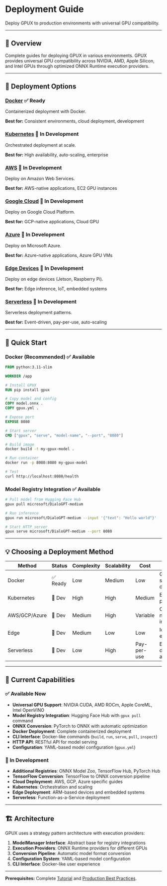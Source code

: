 # Deployment Guide

Deploy GPUX to production environments with universal GPU compatibility.

---

## 🎯 Overview

Complete guides for deploying GPUX in various environments. GPUX provides universal GPU compatibility across NVIDIA, AMD, Apple Silicon, and Intel GPUs through optimized ONNX Runtime execution providers.

---

## 📖 Deployment Options

### [Docker](docker.md) ✅ **Ready**
Containerized deployment with Docker.

**Best for:** Consistent environments, cloud deployment, development

### [Kubernetes](kubernetes.md) 🔄 **In Development**
Orchestrated deployment at scale.

**Best for:** High availability, auto-scaling, enterprise

### [AWS](aws.md) 🔄 **In Development**
Deploy on Amazon Web Services.

**Best for:** AWS-native applications, EC2 GPU instances

### [Google Cloud](gcp.md) 🔄 **In Development**
Deploy on Google Cloud Platform.

**Best for:** GCP-native applications, Cloud GPU

### [Azure](azure.md) 🔄 **In Development**
Deploy on Microsoft Azure.

**Best for:** Azure-native applications, Azure GPU VMs

### [Edge Devices](edge.md) 🔄 **In Development**
Deploy on edge devices (Jetson, Raspberry Pi).

**Best for:** Edge inference, IoT, embedded systems

### [Serverless](serverless.md) 🔄 **In Development**
Serverless deployment patterns.

**Best for:** Event-driven, pay-per-use, auto-scaling

---

## 🚀 Quick Start

### Docker (Recommended) ✅ **Available**

```dockerfile
FROM python:3.11-slim

WORKDIR /app

# Install GPUX
RUN pip install gpux

# Copy model and config
COPY model.onnx .
COPY gpux.yml .

# Expose port
EXPOSE 8080

# Start server
CMD ["gpux", "serve", "model-name", "--port", "8080"]
```

```bash
# Build image
docker build -t my-gpux-model .

# Run container
docker run -p 8080:8080 my-gpux-model

# Test
curl http://localhost:8080/health
```

### Model Registry Integration ✅ **Available**

```bash
# Pull model from Hugging Face Hub
gpux pull microsoft/DialoGPT-medium

# Run inference
gpux run microsoft/DialoGPT-medium --input '{"text": "Hello world"}'

# Start HTTP server
gpux serve microsoft/DialoGPT-medium --port 8080
```

---

## 💡 Choosing a Deployment Method

| Method | Status | Complexity | Scalability | Cost | Best For |
|--------|--------|------------|-------------|------|----------|
| Docker | ✅ Ready | Low | Medium | Low | Getting started, development |
| Kubernetes | 🔄 Dev | High | High | Medium | Enterprise, production |
| AWS/GCP/Azure | 🔄 Dev | Medium | High | Variable | Cloud-native, GPU instances |
| Edge | 🔄 Dev | Medium | Low | Low | IoT/Edge, embedded |
| Serverless | 🔄 Dev | Low | High | Pay-per-use | Event-driven, auto-scaling |

---

## 🎯 Current Capabilities

### ✅ **Available Now**
- **Universal GPU Support**: NVIDIA CUDA, AMD ROCm, Apple CoreML, Intel OpenVINO
- **Model Registry Integration**: Hugging Face Hub with `gpux pull` command
- **ONNX Conversion**: PyTorch to ONNX with automatic optimization
- **Docker Deployment**: Complete containerized deployment
- **CLI Interface**: Docker-like commands (`build`, `run`, `serve`, `pull`, `inspect`)
- **HTTP API**: RESTful API for model serving
- **Configuration**: YAML-based model configuration (`gpux.yml`)

### 🔄 **In Development**
- **Additional Registries**: ONNX Model Zoo, TensorFlow Hub, PyTorch Hub
- **TensorFlow Conversion**: TensorFlow to ONNX conversion pipeline
- **Cloud Deployment**: AWS, GCP, Azure specific guides
- **Kubernetes**: Orchestration and scaling
- **Edge Deployment**: ARM-based devices and embedded systems
- **Serverless**: Function-as-a-Service deployment

---

## 🏗️ Architecture

GPUX uses a strategy pattern architecture with execution providers:

1. **ModelManager Interface**: Abstract base for registry integrations
2. **Execution Providers**: ONNX Runtime providers for different GPUs
3. **Conversion Pipeline**: Automatic model format conversion
4. **Configuration System**: YAML-based model configuration
5. **CLI Interface**: Docker-like user experience

---

**Prerequisites:** Complete [Tutorial](../tutorial/index.md) and [Production Best Practices](../advanced/production.md).
